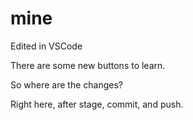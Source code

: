 # mine

Edited in VSCode

There are some new buttons to learn.

So where are the changes?

Right here, after stage, commit, and push.

